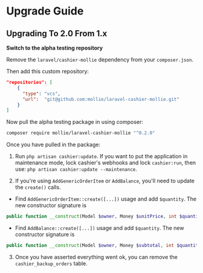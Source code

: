 # Upgrade Guide

## Upgrading To 2.0 From 1.x

**Switch to the alpha testing repository**

Remove the `laravel/cashier-mollie` dependency from your `composer.json`.

Then add this custom repository:

```json
"repositories": [
    {
      "type": "vcs",
      "url":  "git@github.com:mollie/laravel-cashier-mollie.git"
    }
]
```

Now pull the alpha testing package in using composer:

```bash
composer require mollie/laravel-cashier-mollie "^0.2.0"
```

Once you have pulled in the package:

1. Run `php artisan cashier:update`. If you want to put the application in maintenance mode, lock cashier's webhooks and lock `cashier:run`, then use: `php artisan cashier:update --maintenance`.

2. If you're using `AddGenericOrderItem` or `AddBalance`, you'll need to update the `create()` calls.

- Find `AddGenericOrderItem::create([...])` usage and add `$quantity`. The new constructor signature is
```php
public function __construct(Model $owner, Money $unitPrice, int $quantity, string $description, int $roundingMode = Money::ROUND_HALF_UP) {...}
```
- Find `AddBalance::create([...])` usage and add `$quantity`. The new constructor signature is
```php
public function __construct(Model $owner, Money $subtotal, int $quantity, string $description) {...}
```
3. Once you have asserted everything went ok, you can remove the `cashier_backup_orders` table.
